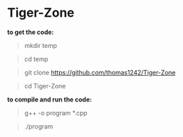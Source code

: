 # Tiger-Zone

**to get the code:**

> mkdir temp

> cd temp

> git clone https://github.com/thomas1242/Tiger-Zone

> cd Tiger-Zone

**to compile and run the code:**

> g++ -o program *.cpp

> ./program


